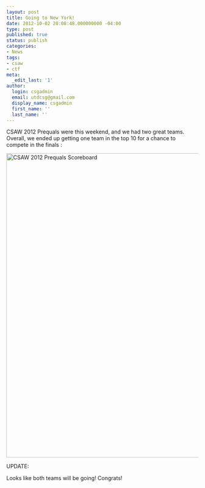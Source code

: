 ```yaml
---
layout: post
title: Going to New York!
date: 2012-10-02 20:08:48.000000000 -04:00
type: post
published: true
status: publish
categories:
- News
tags:
- csaw
- ctf
meta:
  _edit_last: '1'
author:
  login: csgadmin
  email: utdcsg@gmail.com
  display_name: csgadmin
  first_name: ''
  last_name: ''
---
```


CSAW 2012 Prequals were this weekend, and we had two great teams. Overall, we ended up getting one team in the top 10 for a chance to compete in the finals :

[<img src="%7B%7B%20site.baseurl%20%7D%7D/assets/csaw-2012-prequal-scoreboard.png" title="CSAW 2012 Prequals Scoreboard" class="alignnone size-full wp-image-175" width="1186" height="795" />](https://csg.utdallas.edu/wp-content/uploads/2012/10/csaw-2012-prequal-scoreboard.png)

UPDATE:

Looks like both teams will be going! Congrats!
